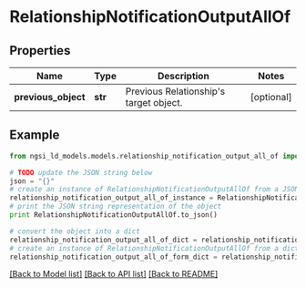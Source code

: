 # RelationshipNotificationOutputAllOf


## Properties
Name | Type | Description | Notes
------------ | ------------- | ------------- | -------------
**previous_object** | **str** | Previous Relationship&#39;s target object.  | [optional] 

## Example

```python
from ngsi_ld_models.models.relationship_notification_output_all_of import RelationshipNotificationOutputAllOf

# TODO update the JSON string below
json = "{}"
# create an instance of RelationshipNotificationOutputAllOf from a JSON string
relationship_notification_output_all_of_instance = RelationshipNotificationOutputAllOf.from_json(json)
# print the JSON string representation of the object
print RelationshipNotificationOutputAllOf.to_json()

# convert the object into a dict
relationship_notification_output_all_of_dict = relationship_notification_output_all_of_instance.to_dict()
# create an instance of RelationshipNotificationOutputAllOf from a dict
relationship_notification_output_all_of_form_dict = relationship_notification_output_all_of.from_dict(relationship_notification_output_all_of_dict)
```
[[Back to Model list]](../README.md#documentation-for-models) [[Back to API list]](../README.md#documentation-for-api-endpoints) [[Back to README]](../README.md)


